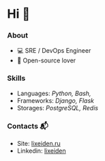 # Hi 👋

### About

- 💻 SRE / DevOps Engineer
- 🧡 Open-source lover

### Skills

- Languages: _Python, Bash,_
- Frameworks: _Django, Flask_
- Storages: _PostgreSQL, Redis_

### Contacts 📬

- Site: [lixeiden.ru](lixeiden.ru)
- Linkedin: [lixeiden](https://linkedin.com/in/lixeiden)

